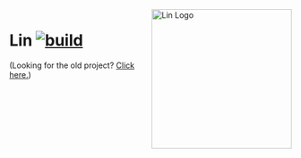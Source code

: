 <img align="right" src="https://github.com/adriantodt/Lin/raw/main/resources/logo.svg" height="250" width="250" alt="Lin Logo">

Lin [![build](https://github.com/adriantodt/Lin/actions/workflows/build.yml/badge.svg)](https://github.com/adriantodt/Lin/actions/workflows/build.yml)
=========

(Looking for the old project? [Click here.](https://github.com/adriantodt/Lin/tree/archive/lin-old))
